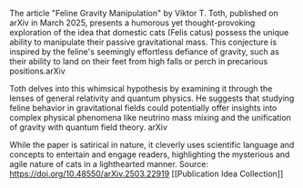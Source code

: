 ​The article "Feline Gravity Manipulation" by Viktor T. Toth, published on arXiv in March 2025, presents a humorous yet thought-provoking exploration of the idea that domestic cats (Felis catus) possess the unique ability to manipulate their passive gravitational mass. This conjecture is inspired by the feline's seemingly effortless defiance of gravity, such as their ability to land on their feet from high falls or perch in precarious positions.​
arXiv

Toth delves into this whimsical hypothesis by examining it through the lenses of general relativity and quantum physics. He suggests that studying feline behavior in gravitational fields could potentially offer insights into complex physical phenomena like neutrino mass mixing and the unification of gravity with quantum field theory.​
arXiv

While the paper is satirical in nature, it cleverly uses scientific language and concepts to entertain and engage readers, highlighting the mysterious and agile nature of cats in a lighthearted manner.
Source: https://doi.org/10.48550/arXiv.2503.22919
[[Publication Idea Collection]]